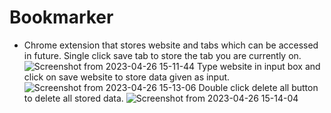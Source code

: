 # Bookmarker
- Chrome extension that stores website and tabs which can be accessed in future.
Single click save tab to store the tab you are currently on.
![Screenshot from 2023-04-26 15-11-44](https://user-images.githubusercontent.com/95877070/234545481-98badb17-404e-4e04-8fb9-4cb08462b500.png)
Type website in input box and click on save website to store data given as input.
![Screenshot from 2023-04-26 15-13-06](https://user-images.githubusercontent.com/95877070/234545234-431aef9b-3a73-4e16-9f3c-df98f47749d2.png)
Double click delete all button to delete all stored data.
![Screenshot from 2023-04-26 15-14-04](https://user-images.githubusercontent.com/95877070/234545276-5448ec30-e6d3-4867-8ffc-4f03d38703d0.png)
